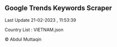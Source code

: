 

## Google Trends Keywords Scraper 
 
Last Update 21-02-2023 , 11:53:39

Country List :
VIETNAM.json



© Abdul Muttaqin 

